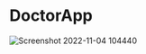 # DoctorApp

![Screenshot 2022-11-04 104440](https://user-images.githubusercontent.com/109209762/199899229-6b35e99c-cc38-4796-9eed-8b6b509ed2ed.png)
